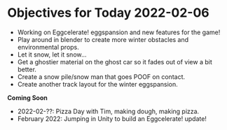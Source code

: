 # Objectives for Today 2022-02-06

- Working on Eggcelerate! eggspansion and new features for the game!
- Play around in blender to create more winter obstacles and environmental props.
- Let it snow, let it snow...
- Get a ghostier material on the ghost car so it fades out of view a bit better.
- Create a snow pile/snow man that goes POOF on contact.
- Create another track layout for the winter eggspansion.

**Coming Soon**

- 2022-02-??: Pizza Day with Tim, making dough, making pizza.
- February 2022: Jumping in Unity to build an Eggcelerate! update!
